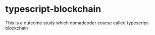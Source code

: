 # typescript-blockchain
This is a outcome study which nomadcoder course called typescript-blockchain
